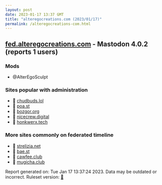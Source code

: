 ```yaml
---
layout: post
date: 2023-01-17 13:37 GMT
title: "alteregocreations.com (2023/01/17)"
permalink: /alteregocreations-com.html
---
```


## [fed.alteregocreations.com](https://fed.alteregocreations.com) - Mastodon 4.0.2 (reports 1 users)

### Mods
 * @AlterEgoSculpt

### Sites popular with administration

* 🐘 [chudbuds.lol](/chudbuds-lol.html)
* 🐘 [poa.st](/poa-st.html)
* 🐘 [bozgor.org](/bozgor-org.html)
* 🐘 [nicecrew.digital](/nicecrew-digital.html)
* 🐘 [honkwerx.tech](/honkwerx-tech.html)

### More sites commonly on federated timeline

* 🐘 [strelizia.net](/strelizia-net.html)
* 🐘 [bae.st](/bae-st.html)
* 🐘 [cawfee.club](/cawfee-club.html)
* 🐘 [mugicha.club](/mugicha-club.html)

Report generated on: Tue Jan 17 13:37:24 2023. Data may be outdated or incorrect.
Ruleset version: [🧁](/version-cupcake)
